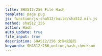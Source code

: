 ```yaml
---
title: SHA512/256 File Hash
template: page.pug
js: function/js-sha512/build/sha512.min.js
method: sha512_256
action: Hash
auto_update: true
file_input: true
description: SHA512/256 文件校验码
keywords: SHA512/256,online,hash,checksum
---
```

